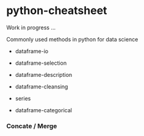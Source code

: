 # python-cheatsheet

Work in progress ...

Commonly used methods in python for data science

- dataframe-io

- dataframe-selection

- dataframe-description

- dataframe-cleansing

- series

- dataframe-categorical

### Concate / Merge 
